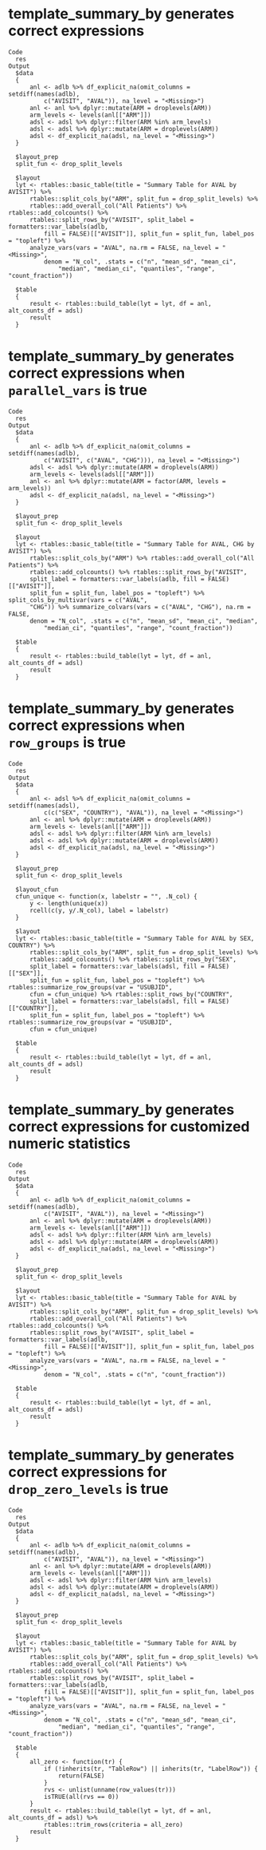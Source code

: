 # template_summary_by generates correct expressions

    Code
      res
    Output
      $data
      {
          anl <- adlb %>% df_explicit_na(omit_columns = setdiff(names(adlb), 
              c("AVISIT", "AVAL")), na_level = "<Missing>")
          anl <- anl %>% dplyr::mutate(ARM = droplevels(ARM))
          arm_levels <- levels(anl[["ARM"]])
          adsl <- adsl %>% dplyr::filter(ARM %in% arm_levels)
          adsl <- adsl %>% dplyr::mutate(ARM = droplevels(ARM))
          adsl <- df_explicit_na(adsl, na_level = "<Missing>")
      }
      
      $layout_prep
      split_fun <- drop_split_levels
      
      $layout
      lyt <- rtables::basic_table(title = "Summary Table for AVAL by AVISIT") %>% 
          rtables::split_cols_by("ARM", split_fun = drop_split_levels) %>% 
          rtables::add_overall_col("All Patients") %>% rtables::add_colcounts() %>% 
          rtables::split_rows_by("AVISIT", split_label = formatters::var_labels(adlb, 
              fill = FALSE)[["AVISIT"]], split_fun = split_fun, label_pos = "topleft") %>% 
          analyze_vars(vars = "AVAL", na.rm = FALSE, na_level = "<Missing>", 
              denom = "N_col", .stats = c("n", "mean_sd", "mean_ci", 
                  "median", "median_ci", "quantiles", "range", "count_fraction"))
      
      $table
      {
          result <- rtables::build_table(lyt = lyt, df = anl, alt_counts_df = adsl)
          result
      }
      

# template_summary_by generates correct expressions when `parallel_vars` is true

    Code
      res
    Output
      $data
      {
          anl <- adlb %>% df_explicit_na(omit_columns = setdiff(names(adlb), 
              c("AVISIT", c("AVAL", "CHG"))), na_level = "<Missing>")
          adsl <- adsl %>% dplyr::mutate(ARM = droplevels(ARM))
          arm_levels <- levels(adsl[["ARM"]])
          anl <- anl %>% dplyr::mutate(ARM = factor(ARM, levels = arm_levels))
          adsl <- df_explicit_na(adsl, na_level = "<Missing>")
      }
      
      $layout_prep
      split_fun <- drop_split_levels
      
      $layout
      lyt <- rtables::basic_table(title = "Summary Table for AVAL, CHG by AVISIT") %>% 
          rtables::split_cols_by("ARM") %>% rtables::add_overall_col("All Patients") %>% 
          rtables::add_colcounts() %>% rtables::split_rows_by("AVISIT", 
          split_label = formatters::var_labels(adlb, fill = FALSE)[["AVISIT"]], 
          split_fun = split_fun, label_pos = "topleft") %>% split_cols_by_multivar(vars = c("AVAL", 
          "CHG")) %>% summarize_colvars(vars = c("AVAL", "CHG"), na.rm = FALSE, 
          denom = "N_col", .stats = c("n", "mean_sd", "mean_ci", "median", 
              "median_ci", "quantiles", "range", "count_fraction"))
      
      $table
      {
          result <- rtables::build_table(lyt = lyt, df = anl, alt_counts_df = adsl)
          result
      }
      

# template_summary_by generates correct expressions when `row_groups` is true

    Code
      res
    Output
      $data
      {
          anl <- adsl %>% df_explicit_na(omit_columns = setdiff(names(adsl), 
              c(c("SEX", "COUNTRY"), "AVAL")), na_level = "<Missing>")
          anl <- anl %>% dplyr::mutate(ARM = droplevels(ARM))
          arm_levels <- levels(anl[["ARM"]])
          adsl <- adsl %>% dplyr::filter(ARM %in% arm_levels)
          adsl <- adsl %>% dplyr::mutate(ARM = droplevels(ARM))
          adsl <- df_explicit_na(adsl, na_level = "<Missing>")
      }
      
      $layout_prep
      split_fun <- drop_split_levels
      
      $layout_cfun
      cfun_unique <- function(x, labelstr = "", .N_col) {
          y <- length(unique(x))
          rcell(c(y, y/.N_col), label = labelstr)
      }
      
      $layout
      lyt <- rtables::basic_table(title = "Summary Table for AVAL by SEX, COUNTRY") %>% 
          rtables::split_cols_by("ARM", split_fun = drop_split_levels) %>% 
          rtables::add_colcounts() %>% rtables::split_rows_by("SEX", 
          split_label = formatters::var_labels(adsl, fill = FALSE)[["SEX"]], 
          split_fun = split_fun, label_pos = "topleft") %>% rtables::summarize_row_groups(var = "USUBJID", 
          cfun = cfun_unique) %>% rtables::split_rows_by("COUNTRY", 
          split_label = formatters::var_labels(adsl, fill = FALSE)[["COUNTRY"]], 
          split_fun = split_fun, label_pos = "topleft") %>% rtables::summarize_row_groups(var = "USUBJID", 
          cfun = cfun_unique)
      
      $table
      {
          result <- rtables::build_table(lyt = lyt, df = anl, alt_counts_df = adsl)
          result
      }
      

# template_summary_by generates correct expressions for customized numeric statistics

    Code
      res
    Output
      $data
      {
          anl <- adlb %>% df_explicit_na(omit_columns = setdiff(names(adlb), 
              c("AVISIT", "AVAL")), na_level = "<Missing>")
          anl <- anl %>% dplyr::mutate(ARM = droplevels(ARM))
          arm_levels <- levels(anl[["ARM"]])
          adsl <- adsl %>% dplyr::filter(ARM %in% arm_levels)
          adsl <- adsl %>% dplyr::mutate(ARM = droplevels(ARM))
          adsl <- df_explicit_na(adsl, na_level = "<Missing>")
      }
      
      $layout_prep
      split_fun <- drop_split_levels
      
      $layout
      lyt <- rtables::basic_table(title = "Summary Table for AVAL by AVISIT") %>% 
          rtables::split_cols_by("ARM", split_fun = drop_split_levels) %>% 
          rtables::add_overall_col("All Patients") %>% rtables::add_colcounts() %>% 
          rtables::split_rows_by("AVISIT", split_label = formatters::var_labels(adlb, 
              fill = FALSE)[["AVISIT"]], split_fun = split_fun, label_pos = "topleft") %>% 
          analyze_vars(vars = "AVAL", na.rm = FALSE, na_level = "<Missing>", 
              denom = "N_col", .stats = c("n", "count_fraction"))
      
      $table
      {
          result <- rtables::build_table(lyt = lyt, df = anl, alt_counts_df = adsl)
          result
      }
      

# template_summary_by generates correct expressions for `drop_zero_levels` is true

    Code
      res
    Output
      $data
      {
          anl <- adlb %>% df_explicit_na(omit_columns = setdiff(names(adlb), 
              c("AVISIT", "AVAL")), na_level = "<Missing>")
          anl <- anl %>% dplyr::mutate(ARM = droplevels(ARM))
          arm_levels <- levels(anl[["ARM"]])
          adsl <- adsl %>% dplyr::filter(ARM %in% arm_levels)
          adsl <- adsl %>% dplyr::mutate(ARM = droplevels(ARM))
          adsl <- df_explicit_na(adsl, na_level = "<Missing>")
      }
      
      $layout_prep
      split_fun <- drop_split_levels
      
      $layout
      lyt <- rtables::basic_table(title = "Summary Table for AVAL by AVISIT") %>% 
          rtables::split_cols_by("ARM", split_fun = drop_split_levels) %>% 
          rtables::add_overall_col("All Patients") %>% rtables::add_colcounts() %>% 
          rtables::split_rows_by("AVISIT", split_label = formatters::var_labels(adlb, 
              fill = FALSE)[["AVISIT"]], split_fun = split_fun, label_pos = "topleft") %>% 
          analyze_vars(vars = "AVAL", na.rm = FALSE, na_level = "<Missing>", 
              denom = "N_col", .stats = c("n", "mean_sd", "mean_ci", 
                  "median", "median_ci", "quantiles", "range", "count_fraction"))
      
      $table
      {
          all_zero <- function(tr) {
              if (!inherits(tr, "TableRow") || inherits(tr, "LabelRow")) {
                  return(FALSE)
              }
              rvs <- unlist(unname(row_values(tr)))
              isTRUE(all(rvs == 0))
          }
          result <- rtables::build_table(lyt = lyt, df = anl, alt_counts_df = adsl) %>% 
              rtables::trim_rows(criteria = all_zero)
          result
      }
      

